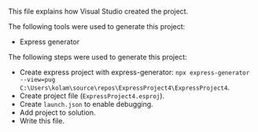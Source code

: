 This file explains how Visual Studio created the project.

The following tools were used to generate this project:
- Express generator

The following steps were used to generate this project:
- Create express project with express-generator: `npx express-generator --view=pug C:\Users\kolam\source\repos\ExpressProject4\ExpressProject4`.
- Create project file (`ExpressProject4.esproj`).
- Create `launch.json` to enable debugging.
- Add project to solution.
- Write this file.
